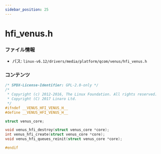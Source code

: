 ```yaml
---
sidebar_position: 25
---
```

# hfi_venus.h

### ファイル情報

- パス: `linux-v6.12/drivers/media/platform/qcom/venus/hfi_venus.h`

### コンテンツ

```h
/* SPDX-License-Identifier: GPL-2.0-only */
/*
 * Copyright (c) 2012-2016, The Linux Foundation. All rights reserved.
 * Copyright (C) 2017 Linaro Ltd.
 */
#ifndef __VENUS_HFI_VENUS_H__
#define __VENUS_HFI_VENUS_H__

struct venus_core;

void venus_hfi_destroy(struct venus_core *core);
int venus_hfi_create(struct venus_core *core);
void venus_hfi_queues_reinit(struct venus_core *core);

#endif

```
